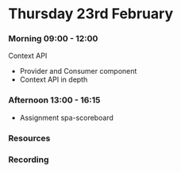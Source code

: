 # Thursday 23rd February

### Morning 09:00 - 12:00
 Context API
 - Provider and Consumer component
 - Context API in depth

### Afternoon 13:00 - 16:15

- Assignment spa-scoreboard

### Resources



### Recording
